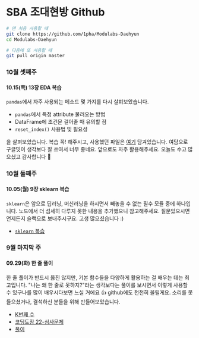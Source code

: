 # SBA 조대현방 Github
```bash
# 맨 처음 사용할 때
git clone https://github.com/1pha/Modulabs-Daehyun
cd Modulabs-Daehyun

# 다음에 또 사용할 때
git pull origin master
```
### 10월 셋째주
#### 10.15(목) 13장 EDA 복습
`pandas`에서 자주 사용되는 메소드 몇 가지를 다시 살펴보았습니다.
+ `pandas`에서 특정 attribute 불러오는 방법
+ DataFrame에 조건문 걸어줄 때 유의할 점
+ `reset_index()` 사용법 및 필요성

을 살펴보았습니다. 복습 꼭! 해주시고, 사용했던 파일은 [여기](1015_F13.ipynb) 담겨있습니다.
여담으로 구글밋이 생각보다 잘 쓰여서 너무 좋네요. 앞으로도 자주 활용해주세요. 오늘도 수고 많으셨고 감사합니다 :pray:
### 10월 둘째주
#### 10.05(월) 9장 sklearn 복습
`sklearn`은 앞으로 딥러닝, 머신러닝을 하시면서 빼놓을 수 없는 필수 모듈 중에 하나입니다. 노드에서 더 섬세히 다루지 못한 내용을 추가했으니 참고해주세요. 질문있으시면 언제든지 슬랙으로 보내주시구요. 고생 많으셨습니다 :)
+ [`sklearn` 복습](./1005_노드복습.ipynb)

### 9월 마지막 주
#### 09.29(화) 한 줄 풀이
한 줄 풀이가 반드시 옳진 않지만, 기본 함수들을 다양하게 활용하는 걸 배우는 데는 최고입니다. "나는 왜 한 줄로 못하지?"라는 생각보다는 풀이를 보시면서 이렇게 사용할 수 있구나를 많이 배우시다보면 느실 거에요 :thumbsup: github에도 천천히 올릴게요. 소리를 못 들으셨거나, 결석하신 분들을 위해 만들어보았습니다.
+ [K번째 수](https://programmers.co.kr/learn/courses/30/lessons/42748)
+ [코딩도장 22-심사문제](https://edu.dojang.io/mod/quiz/view.php?id=2991)
+ [풀이](./0929_문제풀이.ipynb)